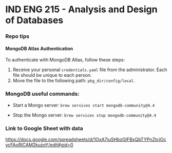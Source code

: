 # IND ENG 215 - Analysis and Design of Databases

### Repo tips

#### MongoDB Atlas Authentication

To authenticate with MongoDB Atlas, follow these steps:

1. Receive your personal `credentials.yaml` file from the administrator. Each file should be unique to each person.
2. Move the file to the following path: `pkg_dir/config/local`.


### MongoDB useful commands:

- Start a Mongo server:
`brew services start mongodb-community@4.4`

- Stop the Mongo server:
`brew services stop mongodb-community@4.4`


### Link to Google Sheet with data
https://docs.google.com/spreadsheets/d/1OxA7iuSHbzGIFBxQbTYPnZtcjOcycFAoRlCAM2kuzoY/edit#gid=0



